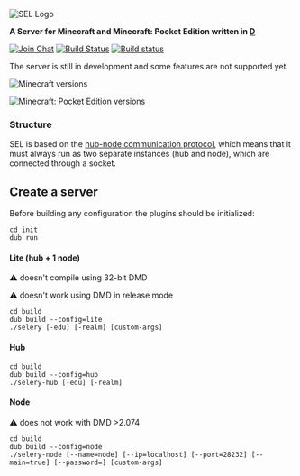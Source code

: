 ![SEL Logo](https://i.imgur.com/cTu1FE5.png)

**A Server for Minecraft and Minecraft: Pocket Edition written in [D](https://dlang.org)**

[![Join Chat](https://badges.gitter.im/Join%20Chat.svg)](https://gitter.im/sel-project/Lobby)
[![Build Status](https://travis-ci.org/sel-project/selery.svg?branch=master)](https://travis-ci.org/sel-project/selery)
[![Build status](https://ci.appveyor.com/api/projects/status/k92u01kgy09rbwmm?svg=true)](https://ci.appveyor.com/project/Kripth/selery)

The server is still in development and some features are not supported yet.

![Minecraft versions](https://img.shields.io/badge/Minecraft-1.10%20--%201.12-brightgreen.svg)

![Minecraft: Pocket Edition versions](https://img.shields.io/badge/Minecraft%3A%20Pocket%20Edition-1.1-brightgreen.svg)

### Structure

SEL is based on the [hub-node communication protocol](https://sel-utils.github.io/protocol/hncom), which means that it must always run as two separate instances (hub and node), which are connected through a socket.

## Create a server

Before building any configuration the plugins should be initialized:
```
cd init
dub run
```

#### Lite (hub + 1 node)

:warning: doesn't compile using 32-bit DMD

:warning: doesn't work using DMD in release mode

```
cd build
dub build --config=lite
./selery [-edu] [-realm] [custom-args]
```

#### Hub

```
cd build
dub build --config=hub
./selery-hub [-edu] [-realm]
```

#### Node

:warning: does not work with DMD >2.074

```
cd build
dub build --config=node
./selery-node [--name=node] [--ip=localhost] [--port=28232] [--main=true] [--password=] [custom-args]
```

